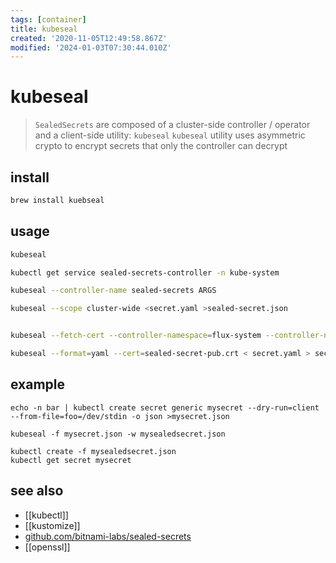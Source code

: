 ```yaml
---
tags: [container]
title: kubeseal
created: '2020-11-05T12:49:58.867Z'
modified: '2024-01-03T07:30:44.010Z'
---
```


# kubeseal

> `SealedSecrets` are composed of  a cluster-side controller / operator and a client-side utility: `kubeseal`
> `kubeseal` utility uses asymmetric crypto to encrypt secrets that only the controller can decrypt


## install

```sh
brew install kuebseal
```

## usage

```sh
kubeseal

kubectl get service sealed-secrets-controller -n kube-system

kubeseal --controller-name sealed-secrets ARGS

kubeseal --scope cluster-wide <secret.yaml >sealed-secret.json


kubeseal --fetch-cert --controller-namespace=flux-system --controller-name=sealed-secrets > sealed-secret-pub.crt

kubeseal --format=yaml --cert=sealed-secret-pub.crt < secret.yaml > secret-enc.yaml
```

## example

```
echo -n bar | kubectl create secret generic mysecret --dry-run=client --from-file=foo=/dev/stdin -o json >mysecret.json

kubeseal -f mysecret.json -w mysealedsecret.json

kubectl create -f mysealedsecret.json
kubectl get secret mysecret
```

## see also

- [[kubectl]]
- [[kustomize]]
- [github.com/bitnami-labs/sealed-secrets](https://github.com/bitnami-labs/sealed-secrets)
- [[openssl]]
